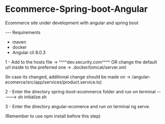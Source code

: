 # Ecommerce-Spring-boot-Angular
Ecommerce site under development with angular and spring boot

--- Requirements

- maven
- docker
- Angular cli 8.0.3



1 - Add to the hosts file -> ^^^^dev.security.com^^^^ OR change the default url inside to the preferred one -> .docker/tomcat/server.xml 

(In case its changed, additional change should be made on -> /angular-ecomerce/src/app/services/product.service.ts)



2 - Enter the directory spring-boot-ecommerce folder and run on terminal -----> sh initialize.sh



3 - Enter the directory angular-ecomerce and run on terminal ng serve. 

(Remember to use npm install before this step)
